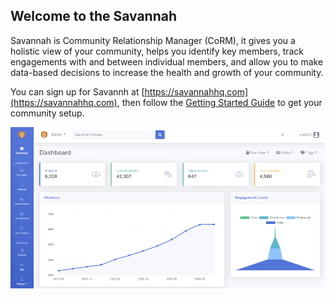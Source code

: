 ## Welcome to the Savannah

Savannah is Community Relationship Manager (CoRM), it gives you a holistic view of your community, helps you identify key members, track engagements with and between individual members, and allow you to make data-based decisions to increase the health and growth of your community.

You can sign up for Savannh at [https://savannahhq.com](https://savannahhq.com), then follow the [Getting Started Guide](./getting-started/) to get your community setup.

![SavannahCRM Dashboard](./Dashboard.png)

